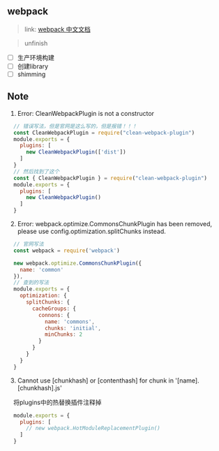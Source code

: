 ## webpack

> link: [webpack 中文文档](https://www.webpackjs.com/)

> unfinish

- [ ] 生产环境构建
- [ ] 创建library
- [ ] shimming

## Note

1. Error: CleanWebpackPlugin is not a constructor
``` javascript
  // 错误写法，但是官网是这么写的，但是报错！！！
  const CleanWebpackPlugin = require("clean-webpack-plugin")
  module.exports = {
    plugins: [
      new CleanWebpackPlugin(['dist'])
    ]
  }
  // 然后找到了这个
  const { CleanWebpackPlugin } = require("clean-webpack-plugin")
  module.exports = {
    plugins: [
      new CleanWebpackPlugin()
    ]
  }
```
2. Error: webpack.optimize.CommonsChunkPlugin has been removed, please use config.optimization.splitChunks instead.
```javascript
  // 官网写法
  const webpack = require('webpack')

  new webpack.optimize.CommonsChunkPlugin({
    name: 'common'
  }),
  // 查到的写法
  module.exports = {
    optimization: {
      splitChunks: {
        cacheGroups: {
          connons: {
            name: 'commons',
            chunks: 'initial',
            minChunks: 2
          }
        }
      }
    }
  }
```
3. Cannot use [chunkhash] or [contenthash] for chunk in '[name].[chunkhash].js' 

&emsp;将plugins中的热替换插件注释掉
``` javascript
  module.exports = {
    plugins: [
      // new webpack.HotModuleReplacementPlugin()
    ]
  }
```